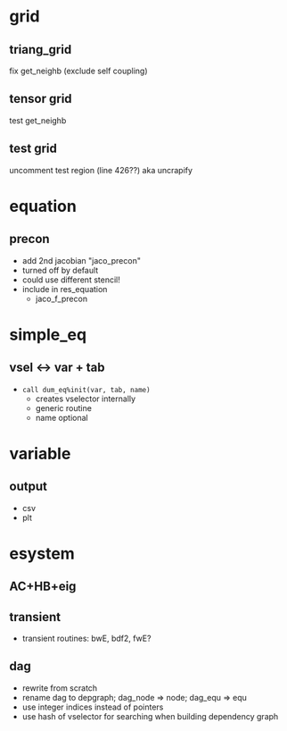 # grid

## triang_grid
fix get_neighb (exclude self coupling)

## tensor grid
test get_neighb

## test grid
uncomment test region (line 426??)
  aka uncrapify

# equation
## precon
- add 2nd jacobian "jaco_precon"
- turned off by default
- could use different stencil!
- include in res_equation
  - jaco_f_precon

# simple_eq
## vsel <-> var + tab
- `call dum_eq%init(var, tab, name)`
  - creates vselector internally
  - generic routine
  - name optional

# variable
## output
- csv
- plt

# esystem
## AC+HB+eig
## transient
- transient routines: bwE, bdf2, fwE?

## dag
- rewrite from scratch
- rename dag to depgraph; dag_node => node; dag_equ => equ
- use integer indices instead of pointers
- use hash of vselector for searching when building dependency graph
